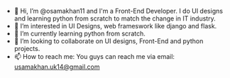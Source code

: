 - 👋 Hi, I’m @osamakhan11 and I'm a Front-End Developer. I do UI designs and learning python from scratch to match the change in IT industry. 
- 👀 I’m interested in UI Designs, web frameswork like django and flask.
- 🌱 I’m currently learning python from scratch.
- 💞️ I’m looking to collaborate on UI designs, Front-End and python projects.
- 📫 How to reach me: You guys can reach me via email: usamakhan.uk14@gmail.com
